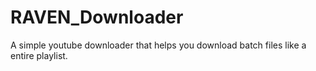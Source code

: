 # RAVEN_Downloader
A simple youtube downloader that helps you download batch files like a entire playlist.

